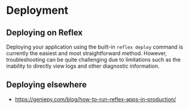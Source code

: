 # Deployment

## Deploying on Reflex

Deploying your application using the built-in `reflex deploy` command is currently the easiest and most straightforward method. However, troubleshooting can be quite challenging due to limitations such as the inability to directly view logs and other diagnostic information.

## Deploying elsewhere


- https://geniepy.com/blog/how-to-run-reflex-apps-in-production/